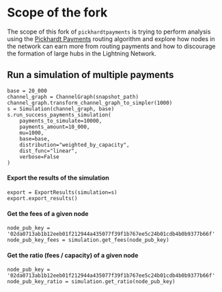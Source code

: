 # Scope of the fork

The scope of this fork of `pickhardtpayments` is trying to perform analysis using the [Pickhardt Payments](https://ln.rene-pickhardt.de#PickhardtPayments) routing algorithm and explore how
nodes in the network can earn more from routing payments and how to discourage the formation of large hubs in the Lightning Network.

## Run a simulation of multiple payments

```
base = 20_000
channel_graph = ChannelGraph(snapshot_path)
channel_graph.transform_channel_graph_to_simpler(1000)
s = Simulation(channel_graph, base)
s.run_success_payments_simulation(
    payments_to_simulate=10000,
    payments_amount=10_000,
    mu=1000,
    base=base,
    distribution="weighted_by_capacity",
    dist_func="linear",
    verbose=False
)
```

#### Export the results of the simulation

```
export = ExportResults(simulation=s)
export.export_results()
```

#### Get the fees of a given node

```
node_pub_key = '02da0713ab1b12eeb01f212944a435077f39f1b767ee5c24b01cdb4b0b9377b66f'
node_pub_key_fees = simulation.get_fees(node_pub_key)
```

#### Get the ratio (fees / capacity) of a given node

```
node_pub_key = '02da0713ab1b12eeb01f212944a435077f39f1b767ee5c24b01cdb4b0b9377b66f'
node_pub_key_ratio = simulation.get_ratio(node_pub_key)
```

